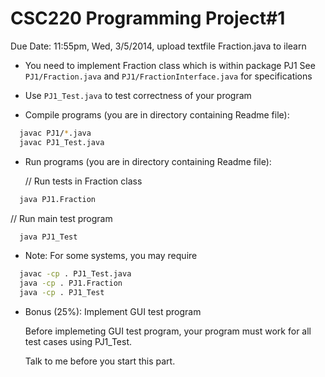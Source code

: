 CSC220 Programming Project#1
============================
 
Due Date: 11:55pm, Wed, 3/5/2014, upload textfile Fraction.java to ilearn

- You need to implement Fraction class which is within package PJ1
  See `PJ1/Fraction.java` and `PJ1/FractionInterface.java` for specifications

- Use `PJ1_Test.java` to test correctness of your program

- Compile programs (you are in directory containing Readme file):
	
```bash
  javac PJ1/*.java
  javac PJ1_Test.java
```

- Run programs (you are in directory containing Readme file):

  // Run tests in Fraction class
```bash
  java PJ1.Fraction	
```
  // Run main test program
```bash
  java PJ1_Test		
```

- Note: For some systems, you may require 

```bash
  javac -cp . PJ1_Test.java
  java -cp . PJ1.Fraction	
  java -cp . PJ1_Test
```

- Bonus (25%): Implement GUI test program
  
  Before implemeting GUI test program, 
  your program must work for all test cases using PJ1_Test.

  Talk to me before you start this part. 
  


	
